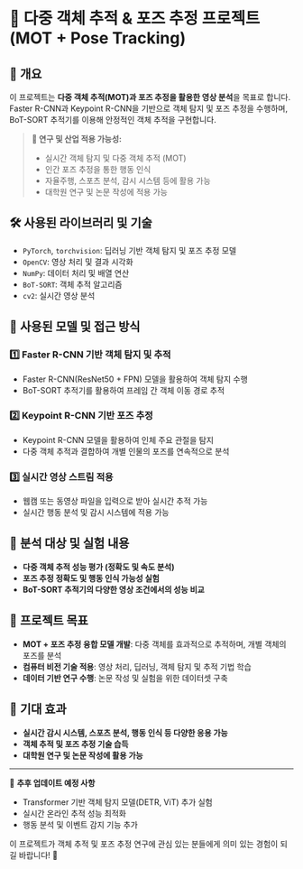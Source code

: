 # 🎯 다중 객체 추적 & 포즈 추정 프로젝트 (MOT + Pose Tracking)

## 📖 개요
이 프로젝트는 **다중 객체 추적(MOT)과 포즈 추정을 활용한 영상 분석**을 목표로 합니다.
Faster R-CNN과 Keypoint R-CNN을 기반으로 객체 탐지 및 포즈 추정을 수행하며, BoT-SORT 추적기를 이용해 안정적인 객체 추적을 구현합니다.

> **🎯 연구 및 산업 적용 가능성:**
> - 실시간 객체 탐지 및 다중 객체 추적 (MOT)
> - 인간 포즈 추정을 통한 행동 인식
> - 자율주행, 스포츠 분석, 감시 시스템 등에 활용 가능
> - 대학원 연구 및 논문 작성에 적용 가능

## 🛠 사용된 라이브러리 및 기술
- `PyTorch`, `torchvision`: 딥러닝 기반 객체 탐지 및 포즈 추정 모델
- `OpenCV`: 영상 처리 및 결과 시각화
- `NumPy`: 데이터 처리 및 배열 연산
- `BoT-SORT`: 객체 추적 알고리즘
- `cv2`: 실시간 영상 분석

## 🔬 사용된 모델 및 접근 방식
### 1️⃣ **Faster R-CNN 기반 객체 탐지 및 추적**
- Faster R-CNN(ResNet50 + FPN) 모델을 활용하여 객체 탐지 수행
- BoT-SORT 추적기를 활용하여 프레임 간 객체 이동 경로 추적

### 2️⃣ **Keypoint R-CNN 기반 포즈 추정**
- Keypoint R-CNN 모델을 활용하여 인체 주요 관절을 탐지
- 다중 객체 추적과 결합하여 개별 인물의 포즈를 연속적으로 분석

### 3️⃣ **실시간 영상 스트림 적용**
- 웹캠 또는 동영상 파일을 입력으로 받아 실시간 추적 가능
- 실시간 행동 분석 및 감시 시스템에 적용 가능

## 📂 분석 대상 및 실험 내용
- **다중 객체 추적 성능 평가 (정확도 및 속도 분석)**
- **포즈 추정 정확도 및 행동 인식 가능성 실험**
- **BoT-SORT 추적기의 다양한 영상 조건에서의 성능 비교**

## 🚀 프로젝트 목표
- **MOT + 포즈 추정 융합 모델 개발**: 다중 객체를 효과적으로 추적하며, 개별 객체의 포즈를 분석
- **컴퓨터 비전 기술 적용**: 영상 처리, 딥러닝, 객체 탐지 및 추적 기법 학습
- **데이터 기반 연구 수행**: 논문 작성 및 실험을 위한 데이터셋 구축

## 📌 기대 효과
- **실시간 감시 시스템, 스포츠 분석, 행동 인식 등 다양한 응용 가능**
- **객체 추적 및 포즈 추정 기술 습득**
- **대학원 연구 및 논문 작성에 활용 가능**

---
📢 **추후 업데이트 예정 사항**
- Transformer 기반 객체 탐지 모델(DETR, ViT) 추가 실험
- 실시간 온라인 추적 성능 최적화
- 행동 분석 및 이벤트 감지 기능 추가

이 프로젝트가 객체 추적 및 포즈 추정 연구에 관심 있는 분들에게 의미 있는 경험이 되길 바랍니다! 🚀
